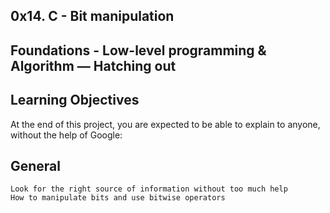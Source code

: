 ## 0x14. C - Bit manipulation

## Foundations - Low-level programming & Algorithm ― Hatching out

## Learning Objectives

At the end of this project, you are expected to be able to explain to anyone, without the help of Google:
## General

    Look for the right source of information without too much help
    How to manipulate bits and use bitwise operators
